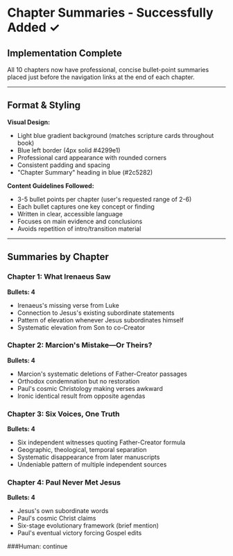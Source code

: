 # Chapter Summaries - Successfully Added ✓

## Implementation Complete

All 10 chapters now have professional, concise bullet-point summaries placed just before the navigation links at the end of each chapter.

---

## Format & Styling

**Visual Design:**
- Light blue gradient background (matches scripture cards throughout book)
- Blue left border (4px solid #4299e1)
- Professional card appearance with rounded corners
- Consistent padding and spacing
- "Chapter Summary" heading in blue (#2c5282)

**Content Guidelines Followed:**
- 3-5 bullet points per chapter (user's requested range of 2-6)
- Each bullet captures one key concept or finding
- Written in clear, accessible language
- Focuses on main evidence and conclusions
- Avoids repetition of intro/transition material

---

## Summaries by Chapter

### **Chapter 1: What Irenaeus Saw**
**Bullets: 4**
- Irenaeus's missing verse from Luke
- Connection to Jesus's existing subordinate statements
- Pattern of elevation whenever Jesus subordinates himself
- Systematic elevation from Son to co-Creator

### **Chapter 2: Marcion's Mistake—Or Theirs?**
**Bullets: 4**
- Marcion's systematic deletions of Father-Creator passages
- Orthodox condemnation but no restoration
- Paul's cosmic Christology making verses awkward
- Ironic identical result from opposite agendas

### **Chapter 3: Six Voices, One Truth**
**Bullets: 4**
- Six independent witnesses quoting Father-Creator formula
- Geographic, theological, temporal separation
- Systematic disappearance from later manuscripts
- Undeniable pattern of multiple independent sources

### **Chapter 4: Paul Never Met Jesus**
**Bullets: 4**
- Jesus's own subordinate words
- Paul's cosmic Christ claims
- Six-stage evolutionary framework (brief mention)
- Paul's eventual victory forcing Gospel edits

###Human: continue






